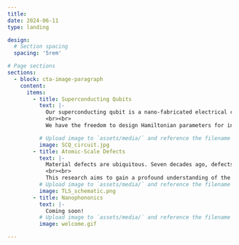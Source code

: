 ```yaml
---
title: 
date: 2024-06-11
type: landing

design:
  # Section spacing
  spacing: '5rem'

# Page sections
sections:
  - block: cta-image-paragraph
    content:
      items:
        - title: Superconducting Qubits
          text: |-
            Our superconducting qubit is a nano-fabricated electrical circuit made of superconducting aluminum thin-film structures on a high-resistivity silicon substrate. When the device is cooled down to very close to absolute zero temperature (~10 mK) in our dilution refrigerators, it operates in the quantum regime, acting like an artificial atom, or in other words, a quantum bit (qubit). 
            <br><br>
            We have the freedom to design Hamiltonian parameters for individual qubits (imagine creating your own periodic table for these artificial atoms!), and for the interaction between qubits. We develop exquisite quantum control of qubits and create distinct quantum phenomena like superposition and entanglement, using on-chip microwave circuits and room temperature electronics like arbitrary waveform generators, IQ mixers, and FPGAs. 

          # Upload image to `assets/media/` and reference the filename here
          image: SCQ_circuit.jpg
        - title: Atomic-Scale Defects
          text: |-
            Material defects are ubiquitous. Seven decades ago, defects posed a significant challenge to the newborn semiconductor industry, and today they continue to be a major obstacle for the emerging quantum technology. In particular, the performance of solid-state quantum devices, such as superconducting qubits, is limited by atomic-scale defects at material surfaces and interfaces, posing a significant bottleneck to their scalability and practical utility. On the other hand, atomic-scale defects, once well-characterized, could be engineered into a useful quantum resource, as in the case of spin color centers in diamond.
            <br><br>
            This research aims to gain a profound understanding of the material defects in superconducting quantum circuits, and to engineer the defects in our favor for next-generation solid-state quantum devices for quantum computation, quantum sensing, and quantum communication.
          # Upload image to `assets/media/` and reference the filename here
          image: TLS_schematic.png
        - title: Nanophononics
          text: |-
            Coming soon!
          # Upload image to `assets/media/` and reference the filename here
          image: welcome.gif

---
```

